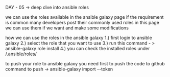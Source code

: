 DAY - 05 -> deep dive into ansible roles

we can use the roles available in the ansible galaxy page if the requirement is common 
many developers post their commonly used roles in this page we can use them if we want and make some modifications 


how we can use the roles in the ansible galaxy 
 1.) first login to ansible galaxy
 2.) select the role that you want to use
 3.) run this command - > ansible-galaxy role install <role name>
 4.) you can check the installed roles under /.ansible/roles/
 
to push your role to ansible galaxy
you need first to push the code to github
command to push -> ansible-galaxy import <github username> <nameofrep> --token <undercollectionssection>

